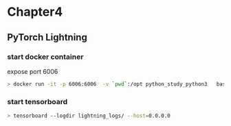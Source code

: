 # Chapter4

##  PyTorch Lightning


### start docker container


expose port 6006

```bash
> docker run -it -p 6006:6006  -v `pwd`:/opt python_study_python3   bash
```


### start tensorboard

```bash
> tensorboard --logdir lightning_logs/ --host=0.0.0.0
```



